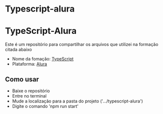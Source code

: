 # Typescript-alura
# TypeScript-Alura

Este é um repositório para compartilhar os arquivos que utilizei na formação citada abaixo

- Nome da fomação: [TypeScript](https://cursos.alura.com.br/formacao-typescript)
- Plataforma: [Alura](https://cursos.alura.com.br/)

## Como usar
- Baixe o repositório
- Entre no terminal
- Mude a localização para a pasta do projeto ('.../typescript-alura')
- Digite o comando 'npm run start'
